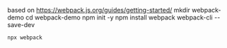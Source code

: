 based on https://webpack.js.org/guides/getting-started/
    mkdir webpack-demo
    cd webpack-demo
    npm init -y
    npm install webpack webpack-cli --save-dev

    npx webpack

